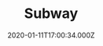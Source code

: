 ---
date: 2020-01-11T17:00:34.000Z
title: Subway
latitude: 51.85335698013418
longitude: 0.7324604860153223
category: checkin
---